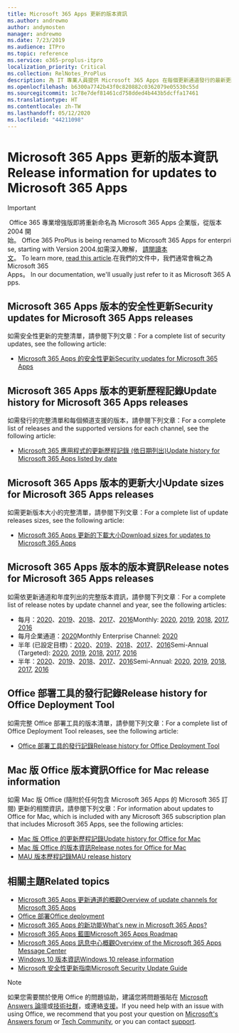 ```yaml
---
title: Microsoft 365 Apps 更新的版本資訊
ms.author: andrewmo
author: andymosten
manager: andrewmo
ms.date: 7/23/2019
ms.audience: ITPro
ms.topic: reference
ms.service: o365-proplus-itpro
localization_priority: Critical
ms.collection: RelNotes_ProPlus
description: 為 IT 專業人員提供 Microsoft 365 Apps 在每個更新通道發行的最新更新清單，以及版本資訊和更新歷程記錄的連結
ms.openlocfilehash: b6300a7742b43f0c820882c0362079e05530c55d
ms.sourcegitcommit: 1c78e7def81461cd758dded4b443b5dcffa17461
ms.translationtype: HT
ms.contentlocale: zh-TW
ms.lasthandoff: 05/12/2020
ms.locfileid: "44211098"
---
```

# <a name="release-information-for-updates-to-microsoft-365-apps"></a><span data-ttu-id="e4754-103">Microsoft 365 Apps 更新的版本資訊</span><span class="sxs-lookup"><span data-stu-id="e4754-103">Release information for updates to Microsoft 365 Apps</span></span>


> [!IMPORTANT]
><span data-ttu-id="e4754-104"> Office 365 專業增強版即將重新命名為 Microsoft 365 Apps 企業版，從版本 2004 開始。</span><span class="sxs-lookup"><span data-stu-id="e4754-104"> Office 365 ProPlus is being renamed to Microsoft 365 Apps for enterprise, starting with Version 2004.</span></span><span data-ttu-id="e4754-105">如需深入瞭解， [請閱讀本文](https://go.microsoft.com/fwlink/p/?linkid=2123420)。</span><span class="sxs-lookup"><span data-stu-id="e4754-105"> To learn more, [read this article](https://go.microsoft.com/fwlink/p/?linkid=2123420).</span></span><span data-ttu-id="e4754-106">在我們的文件中，我們通常會稱之為 Microsoft 365 Apps。</span><span class="sxs-lookup"><span data-stu-id="e4754-106"> In our documentation, we'll usually just refer to it as Microsoft 365 Apps.</span></span>


## <a name="security-updates-for-microsoft-365-apps-releases"></a><span data-ttu-id="e4754-107">Microsoft 365 Apps 版本的安全性更新</span><span class="sxs-lookup"><span data-stu-id="e4754-107">Security updates for Microsoft 365 Apps releases</span></span>

<span data-ttu-id="e4754-108">如需安全性更新的完整清單，請參閱下列文章：</span><span class="sxs-lookup"><span data-stu-id="e4754-108">For a complete list of security updates, see the following article:</span></span>
 - [<span data-ttu-id="e4754-109">Microsoft 365 Apps 的安全性更新</span><span class="sxs-lookup"><span data-stu-id="e4754-109">Security updates for Microsoft 365 Apps</span></span>](microsoft365-apps-security-updates.md)


## <a name="update-history-for-microsoft-365-apps-releases"></a><span data-ttu-id="e4754-110">Microsoft 365 Apps 版本的更新歷程記錄</span><span class="sxs-lookup"><span data-stu-id="e4754-110">Update history for Microsoft 365 Apps releases</span></span>

<span data-ttu-id="e4754-111">如需發行的完整清單和每個頻道支援的版本，請參閱下列文章：</span><span class="sxs-lookup"><span data-stu-id="e4754-111">For a complete list of releases and the supported versions for each channel, see the following article:</span></span>

- [<span data-ttu-id="e4754-112">Microsoft 365 應用程式的更新歷程記錄 (依日期列出)</span><span class="sxs-lookup"><span data-stu-id="e4754-112">Update history for Microsoft 365 Apps listed by date</span></span>](update-history-microsoft365-apps-by-date.md)


 ## <a name="update-sizes-for-microsoft-365-apps-releases"></a><span data-ttu-id="e4754-113">Microsoft 365 Apps 版本的更新大小</span><span class="sxs-lookup"><span data-stu-id="e4754-113">Update sizes for Microsoft 365 Apps releases</span></span>

<span data-ttu-id="e4754-114">如需更新版本大小的完整清單，請參閱下列文章：</span><span class="sxs-lookup"><span data-stu-id="e4754-114">For a complete list of update releases sizes, see the following article:</span></span>
 - [<span data-ttu-id="e4754-115">Microsoft 365 Apps 更新的下載大小</span><span class="sxs-lookup"><span data-stu-id="e4754-115">Download sizes for updates to Microsoft 365 Apps</span></span>](download-sizes-microsoft365-apps-updates.md)

## <a name="release-notes-for-microsoft-365-apps-releases"></a><span data-ttu-id="e4754-116">Microsoft 365 Apps 版本的版本資訊</span><span class="sxs-lookup"><span data-stu-id="e4754-116">Release notes for Microsoft 365 Apps releases</span></span>

<span data-ttu-id="e4754-117">如需依更新通道和年度列出的完整版本資訊，請參閱下列文章︰</span><span class="sxs-lookup"><span data-stu-id="e4754-117">For a complete list of release notes by update channel and year, see the following articles:</span></span>
 - <span data-ttu-id="e4754-118">每月：[2020](monthly-channel-2020.md)、[2019](monthly-channel-2019.md)、[2018](monthly-channel-2018.md)、[2017](monthly-channel-2017.md)、[2016](monthly-channel-2016.md)</span><span class="sxs-lookup"><span data-stu-id="e4754-118">Monthly: [2020](monthly-channel-2020.md), [2019](monthly-channel-2019.md), [2018](monthly-channel-2018.md), [2017](monthly-channel-2017.md), [2016](monthly-channel-2016.md)</span></span>
 - <span data-ttu-id="e4754-119">每月企業通道：[2020](monthly-enterprise-channel-2020.md)</span><span class="sxs-lookup"><span data-stu-id="e4754-119">Monthly Enterprise Channel:  [2020](monthly-enterprise-channel-2020.md)</span></span>
 - <span data-ttu-id="e4754-120">半年 (已設定目標)：[2020](semi-annual-channel-targeted-2020.md)、[2019](semi-annual-channel-targeted-2019.md)、[2018](semi-annual-channel-targeted-2018.md)、[2017](semi-annual-channel-targeted-2017.md)、[2016](semi-annual-channel-targeted-2016.md)</span><span class="sxs-lookup"><span data-stu-id="e4754-120">Semi-Annual (Targeted): [2020](semi-annual-channel-targeted-2020.md), [2019](semi-annual-channel-targeted-2019.md), [2018](semi-annual-channel-targeted-2018.md), [2017](semi-annual-channel-targeted-2017.md), [2016](semi-annual-channel-targeted-2016.md)</span></span>
 - <span data-ttu-id="e4754-121">半年：[2020](semi-annual-channel-2020.md)、[2019](semi-annual-channel-2019.md)、[2018](semi-annual-channel-2018.md)、[2017](semi-annual-channel-2017.md)、[2016](semi-annual-channel-2016.md)</span><span class="sxs-lookup"><span data-stu-id="e4754-121">Semi-Annual: [2020](semi-annual-channel-2020.md), [2019](semi-annual-channel-2019.md), [2018](semi-annual-channel-2018.md), [2017](semi-annual-channel-2017.md), [2016](semi-annual-channel-2016.md)</span></span>

 ## <a name="release-history-for-office-deployment-tool"></a><span data-ttu-id="e4754-122">Office 部署工具的發行記錄</span><span class="sxs-lookup"><span data-stu-id="e4754-122">Release history for Office Deployment Tool</span></span>
 <span data-ttu-id="e4754-123">如需完整 Office 部署工具的版本清單，請參閱下列文章：</span><span class="sxs-lookup"><span data-stu-id="e4754-123">For a complete list of Office Deployment Tool releases, see the following article:</span></span>
 - [<span data-ttu-id="e4754-124">Office 部署工具的發行記錄</span><span class="sxs-lookup"><span data-stu-id="e4754-124">Release history for Office Deployment Tool</span></span>](ODT-release-history.md)

## <a name="office-for-mac-release-information"></a><span data-ttu-id="e4754-125">Mac 版 Office 版本資訊</span><span class="sxs-lookup"><span data-stu-id="e4754-125">Office for Mac release information</span></span>

<span data-ttu-id="e4754-126">如需 Mac 版 Office (隨附於任何包含 Microsoft 365 Apps 的 Microsoft 365 訂閱) 更新的相關資訊，請參閱下列文章：</span><span class="sxs-lookup"><span data-stu-id="e4754-126">For information about updates to Office for Mac, which is included with any Microsoft 365 subscription plan that includes Microsoft 365 Apps, see the following articles:</span></span>
 - [<span data-ttu-id="e4754-127">Mac 版 Office 的更新歷程記錄</span><span class="sxs-lookup"><span data-stu-id="e4754-127">Update history for Office for Mac</span></span>](update-history-office-for-mac.md)
 - [<span data-ttu-id="e4754-128">Mac 版 Office 的版本資訊</span><span class="sxs-lookup"><span data-stu-id="e4754-128">Release notes for Office for Mac</span></span>](release-notes-office-for-mac.md)
 - [<span data-ttu-id="e4754-129">MAU 版本歷程記錄</span><span class="sxs-lookup"><span data-stu-id="e4754-129">MAU release history</span></span>](release-history-microsoft-autoupdate.md)


## <a name="related-topics"></a><span data-ttu-id="e4754-130">相關主題</span><span class="sxs-lookup"><span data-stu-id="e4754-130">Related topics</span></span>

- [<span data-ttu-id="e4754-131">Microsoft 365 Apps 更新通道的概觀</span><span class="sxs-lookup"><span data-stu-id="e4754-131">Overview of update channels for Microsoft 365 Apps</span></span>](https://docs.microsoft.com/deployoffice/overview-of-update-channels-for-office-365-proplus)
- [<span data-ttu-id="e4754-132">Office 部署</span><span class="sxs-lookup"><span data-stu-id="e4754-132">Office deployment</span></span>](https://docs.microsoft.com/deployoffice/)
- [<span data-ttu-id="e4754-133">Microsoft 365 Apps 的新功能</span><span class="sxs-lookup"><span data-stu-id="e4754-133">What's new in Microsoft 365 Apps?</span></span>](https://support.office.com/article/95c8d81d-08ba-42c1-914f-bca4603e1426)
- [<span data-ttu-id="e4754-134">Microsoft 365 Apps 藍圖</span><span class="sxs-lookup"><span data-stu-id="e4754-134">Microsoft 365 Apps Roadmap</span></span>](https://products.office.com/business/office-365-roadmap)
- [<span data-ttu-id="e4754-135">Microsoft 365 Apps 訊息中心概觀</span><span class="sxs-lookup"><span data-stu-id="e4754-135">Overview of the Microsoft 365 Apps Message Center</span></span>](https://support.office.com/article/38fb3333-bfcc-4340-a37b-deda509c2093)
- [<span data-ttu-id="e4754-136">Windows 10 版本資訊</span><span class="sxs-lookup"><span data-stu-id="e4754-136">Windows 10 release information</span></span>](https://www.microsoft.com/itpro/windows-10/release-information)
- [<span data-ttu-id="e4754-137">Microsoft 安全性更新指南</span><span class="sxs-lookup"><span data-stu-id="e4754-137">Microsoft Security Update Guide</span></span>](https://portal.msrc.microsoft.com/)

> [!NOTE]
> <span data-ttu-id="e4754-138">如果您需要關於使用 Office 的問題協助，建議您將問題張貼在 [Microsoft Answers 論壇](https://answers.microsoft.com/)或[技術社群](https://techcommunity.microsoft.com/)，或連絡[支援](https://support.microsoft.com/contactus)。</span><span class="sxs-lookup"><span data-stu-id="e4754-138">If you need help with an issue with using Office, we recommend that you post your question on [Microsoft's Answers forum](https://answers.microsoft.com/) or [Tech Community](https://techcommunity.microsoft.com/), or you can contact [support](https://support.microsoft.com/contactus).</span></span>
